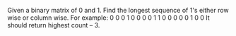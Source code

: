 Given a binary matrix of 0 and 1. Find the longest sequence of 1's either row wise or column wise.
For example:
0 0 0 1 0 0
0 0 1 1 0 0
0 0 0 1 0 0
It should return highest count – 3.
